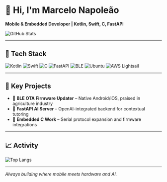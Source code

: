 # 👋 Hi, I'm Marcelo Napoleão

**Mobile & Embedded Developer | Kotlin, Swift, C, FastAPI**

![GitHub Stats](https://github-readme-stats.vercel.app/api?username=marcelonap&show_icons=true&theme=tokyonight&hide_title=true&hide=contribs&count_private=true)

---

## 🔧 Tech Stack

![Kotlin](https://img.shields.io/badge/Kotlin-0095D5?style=flat&logo=kotlin&logoColor=white)
![Swift](https://img.shields.io/badge/Swift-F05138?style=flat&logo=swift&logoColor=white)
![C](https://img.shields.io/badge/C-00599C?style=flat&logo=c&logoColor=white)
![FastAPI](https://img.shields.io/badge/FastAPI-009688?style=flat&logo=fastapi&logoColor=white)
![BLE](https://img.shields.io/badge/Bluetooth-0082FC?style=flat&logo=bluetooth&logoColor=white)
![Ubuntu](https://img.shields.io/badge/Ubuntu-E95420?style=flat&logo=ubuntu&logoColor=white)
![AWS Lightsail](https://img.shields.io/badge/AWS%20Lightsail-FF9900?style=flat&logo=amazon-aws&logoColor=white)

---

## 📌 Key Projects

- 🔹 **BLE OTA Firmware Updater** – Native Android/iOS, praised in agriculture industry  
- 🔹 **FastAPI AI Server** – OpenAI-integrated backend for contextual tutoring  
- 🔹 **Embedded C Work** – Serial protocol expansion and firmware integrations  

---

## 📈 Activity

![Top Langs](https://github-readme-stats.vercel.app/api/top-langs/?username=marcelonap&layout=compact&theme=tokyonight)

---

<!-- Optional: Add a personal footer -->
_Always building where mobile meets hardware and AI._  
